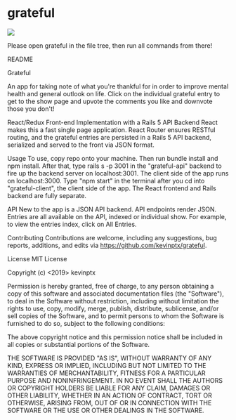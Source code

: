 # grateful

![](grateful.gif)


Please open grateful in the file tree, then run all commands from there!

README

Grateful

An app for taking note of what you're thankful for in order to improve mental health and general outlook on life. Click on the individual grateful entry to get to the show page and upvote the comments you like and downvote those you don't!

React/Redux Front-end Implementation with a Rails 5 API Backend
React makes this a fast single page application. React Router ensures RESTful routing, and the grateful entries are persisted in a Rails 5 API backend, serialized and served to the front via JSON format.

Usage
To use, copy repo onto your machine. Then run bundle install and npm install. After that, type rails s -p 3001 in the "grateful-api" backend to fire up the backend server on localhost:3001.
The client side of the app runs on localhost:3000. Type "npm start" in the terminal after you cd into "grateful-client", the client side of the app. The React frontend and Rails backend are fully separate. 

API
New to the app is a JSON API backend. API endpoints render JSON. Entries are all available on the API, indexed or individual show. For example, to view the entries index, click on All Entries.

Contributing
Contributions are welcome, including any suggestions, bug reports, additions, and edits via https://github.com/kevinptx/grateful. 

License
MIT License

Copyright (c) <2019> kevinptx

Permission is hereby granted, free of charge, to any person obtaining a copy of this software and associated documentation files (the "Software"), to deal in the Software without restriction, including without limitation the rights to use, copy, modify, merge, publish, distribute, sublicense, and/or sell copies of the Software, and to permit persons to whom the Software is furnished to do so, subject to the following conditions:

The above copyright notice and this permission notice shall be included in all copies or substantial portions of the Software.

THE SOFTWARE IS PROVIDED "AS IS", WITHOUT WARRANTY OF ANY KIND, EXPRESS OR IMPLIED, INCLUDING BUT NOT LIMITED TO THE WARRANTIES OF MERCHANTABILITY, FITNESS FOR A PARTICULAR PURPOSE AND NONINFRINGEMENT. IN NO EVENT SHALL THE AUTHORS OR COPYRIGHT HOLDERS BE LIABLE FOR ANY CLAIM, DAMAGES OR OTHER LIABILITY, WHETHER IN AN ACTION OF CONTRACT, TORT OR OTHERWISE, ARISING FROM, OUT OF OR IN CONNECTION WITH THE SOFTWARE OR THE USE OR OTHER DEALINGS IN THE SOFTWARE.
